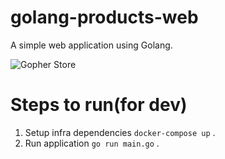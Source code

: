 # golang-products-web
A simple web application using Golang.


![Gopher Store](https://media.timeout.com/images/100532399/image.jpg)

# Steps to run(for dev)
1. Setup infra dependencies `docker-compose up` .
2. Run application `go run main.go` .
